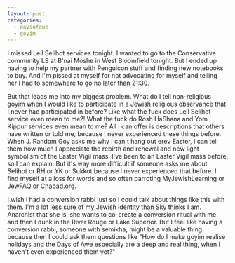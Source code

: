 ```yaml
---
layout: post
categories: 
  - daysofawe
  - goyim
---
```


I missed Leil Selihot services tonight. I wanted to go to the Conservative community LS at B'nai Moshe 
in West Bloomfield tonight. But I ended up having to help my partner with Penguicon stuff and finding new notebooks
to buy. And I'm pissed at myself for not advocating for myself and telling her I had to somewhere to go no later than 
21:30.

But that leads me into my biggest problem. What do I tell non-religious goyim when I would like to participate in a 
Jewish religious observance that I never had participated in before? Like what the fuck does Leil Selihot service
even mean to me?! What the fuck do Rosh HaShana and Yom Kippur services even mean to me? All I can offer is descriptions
that others have written or told me, because I never experienced these things before. When J. Random Goy asks me why 
I can't hang out erev Easter, I can tell them how much I appreciate the rebirth and renewal and new light symbolism 
of the Easter Vigil mass. I've been to an Easter Vigil mass before, so I can explain. But it's way more difficult if 
someone asks me about Selihot or RH or YK or Sukkot because I never experienced that before. I find myself at a loss 
for words and so often parroting MyJewishLearning or JewFAQ or Chabad.org.

I wish I had a conversion rabbi just so I could talk about things like this with them. I'm a lot less sure of my Jewish 
identity than Sky thinks I am. Anarchist that she is, she wants to co-create a conversion ritual with me and then I dunk 
in the River Rouge or Lake Superior. But I feel like having a conversion rabbi, someone with semikha, might be a valuable
thing because then I could ask them questions like "How do I make goyim realise holidays and the Days of Awe especially
are a deep and real thing, when I haven't even experienced them yet?"
